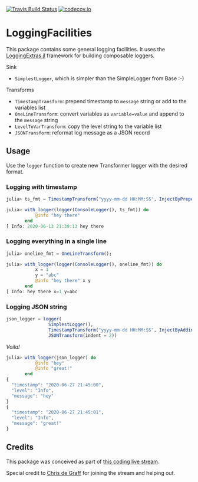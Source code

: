 [![Travis Build Status](https://travis-ci.org/tk3369/LoggingFacilities.jl.svg?branch=master)](https://travis-ci.org/tk3369/LoggingFacilities.jl)
[![codecov.io](http://codecov.io/github/tk3369/LoggingFacilities.jl/coverage.svg?branch=master)](http://codecov.io/github/tk3369/LoggingFacilities.jl?branch=master)

# LoggingFacilities

This package contains some general logging facilities.
It uses the [LoggingExtras.jl](https://github.com/oxinabox/LoggingExtras.jl)
framework for building composable loggers.

Sink
- `SimplestLogger`, which is simpler than the SimpleLogger from Base :-)

Transforms
- `TimestampTransform`: prepend timestamp to `message` string or add to the variables list
- `OneLineTransform`: convert variables as `variable=value` and append to the `message` string
- `LevelToVarTransform`: copy the level string to the variable list
- `JSONTransform`: reformat log message as a JSON record

## Usage

Use the `logger` function to create new Transformer logger with the desired format.

### Logging with timestamp

```julia
julia> ts_fmt = TimestampTransform("yyyy-mm-dd HH:MM:SS", InjectByPrependingToMessage());

julia> with_logger(logger(ConsoleLogger(), ts_fmt)) do
           @info "hey there"
       end
[ Info: 2020-06-13 21:39:13 hey there
```

### Logging everything in a single line

```julia
julia> oneline_fmt = OneLineTransform();

julia> with_logger(logger(ConsoleLogger(), oneline_fmt)) do
           x = 1
           y = "abc"
           @info "hey there" x y
       end
[ Info: hey there x=1 y=abc
```

### Logging JSON string

```julia
json_logger = logger(
                SimplestLogger(),
                TimestampTransform("yyyy-mm-dd HH:MM:SS", InjectByAddingToKwargs()),
                JSONTransform(indent = 2))
```

_Voila!_

```julia
julia> with_logger(json_logger) do
           @info "hey"
           @info "great!"
       end
{
  "timestamp": "2020-06-27 21:45:00",
  "level": "Info",
  "message": "hey"
}
{
  "timestamp": "2020-06-27 21:45:01",
  "level": "Info",
  "message": "great!"
}
```

## Credits

This package was conceived as part of [this coding live stream](https://www.youtube.com/watch?v=89xlkSUh_dA).

Special credit to [Chris de Graff](https://github.com/christopher-dG) for joining
the stream and helping out.
